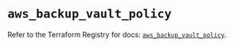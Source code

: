 # `aws_backup_vault_policy`

Refer to the Terraform Registry for docs: [`aws_backup_vault_policy`](https://registry.terraform.io/providers/hashicorp/aws/6.0.0/docs/resources/backup_vault_policy).

